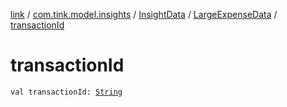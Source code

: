[link](../../../index.md) / [com.tink.model.insights](../../index.md) / [InsightData](../index.md) / [LargeExpenseData](index.md) / [transactionId](./transaction-id.md)

# transactionId

`val transactionId: `[`String`](https://kotlinlang.org/api/latest/jvm/stdlib/kotlin/-string/index.html)